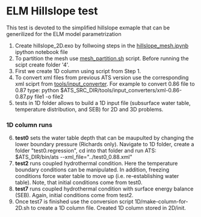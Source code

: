 # ELM Hillslope test
This test is devoted to the simplified hillslope exmaple that can be generilized for the ELM model parametrization

1. Create hillslope_2D.exo by follwoing steps in the [hillslope_mesh.ipynb](https://github.com/amanzi/ats-testsuite-arctic/blob/master/testing/ELM-hillslope/mesh/hillslope_mesh.ipynb) ipython notebook file
2. To partition the mesh use [mesh_partition.sh](https://github.com/amanzi/ats-testsuite-arctic/blob/master/testing/ELM-hillslope/mesh/mesh_partition.sh) script. Before running the scipt create folder '4'.
3. First we create 1D column using script from Step 1. 
4. To convert xml files from previous ATS version use the corresponding xml sciprt from [tools/input_converter](https://github.com/amanzi/ats/tree/master/tools/input_converters). For example to convert 0.86 file to 0.87 type: python $ATS_SRC_DIR/tools/input_converters/xml-0.86-0.87.py file1 -o file2
5. tests in 1D folder allows to build a 1D input file (subsurface water table, temperature distribution, and SEB) for 2D and 3D problems.
### 1D column runs
6. <strong>test0</strong> sets the water table depth that can be maupulted by changing the lower boundary pressure (Richards only). Navigate to 1D folder, create a folder "test0.regression", cd into that folder and run ATS: $ATS_DIR/bin/ats --xml_file="../test0_0.88.xml"
7. <strong>test2</strong> runs coupled hydrothermal condition. Here the temperature boundary conditions can be manipulated. In addition, freezing conditions force water table to move up (i.e. re-establishing water table). Note, that initial conditions come from test0.  
8. <strong>test7</strong> runs coupled hydrothermal condition with surface energy balance (SEB). Again, initial conditions come from test2. 
9. Once test7 is finished use the conversion script 1D/make-column-for-2D.sh to create a 1D column file. Created 1D column stored in 2D/init. 
